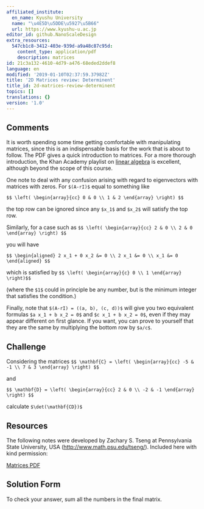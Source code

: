 ```yaml
---
affiliated_institute:
  en_name: Kyushu University
  name: "\u4E5D\u5DDE\u5927\u5B66"
  url: https://www.kyushu-u.ac.jp
editor_id: github.NanoScaleDesign
extra_resources:
  547cb1c8-3412-403e-939d-a9a48c87c95d:
    content_type: application/pdf
    description: matrices
id: 21c3a132-4610-4d79-a476-68eded2ddef8
language: en
modified: '2019-01-10T02:37:59.37982Z'
title: '2D Matrices review: Determinent'
title_id: 2d-matrices-review-determinent
topics: []
translations: {}
version: '1.0'
---
```


## Comments
It is worth spending some time getting comfortable with manipulating matrices, since this is an indispensable basis for the work that is about to follow. The PDF gives a quick introduction to matrices. For a more thorough introduction, the Khan Academy playlist on [linear algebra](https://www.khanacademy.org/math/linear-algebra/alternate-bases) is excellent, although beyond the scope of this course.

One note to deal with any confusion arising with regard to eigenvectors with matrices with zeros. For `$(A-rI)$` equal to something like

`$$
\left(
    \begin{array}{cc}
        0 & 0 \\
        1 & 2
    \end{array}
\right)
$$`

the top row can be ignored since any `$x_1$` and `$x_2$` will satisfy the top row.

Similarly, for a case such as
`$$
\left(
    \begin{array}{cc}
        2 & 0 \\
        2 & 0
    \end{array}
\right)
$$`

you will have

`$$
\begin{aligned}
    2 x_1 + 0 x_2 &= 0 \\
    2 x_1 &= 0 \\
    x_1 &= 0
\end{aligned}
$$`

which is satisfied by
`$$
\left(
    \begin{array}{c}
        0 \\
        1
    \end{array}
\right)$$`

(where the `$1$` could in principle be any number, but is the minimum integer that satisfies the condition.)

Finally, note that `$(A-rI) = ((a, b), (c, d))$` will give you two equivalent formulas `$a x_1 + b x_2 = 0$` and `$c x_1 + b x_2 = 0$`, even if they may appear different on first glance. If you want, you can prove to yourself that they are the same by multiplying the bottom row by `$a/c$`.


## Challenge
Considering the matrices
`$$
    \mathbf{C} =
\left(
    \begin{array}{cc}
        -5 & -1 \\
        7 & 3
    \end{array}
\right)
$$`

and

`$$
    \mathbf{D} =
\left(
    \begin{array}{cc}
        2 & 0 \\
        -2 & -1
    \end{array}
\right)
$$`

calculate `$\det(\mathbf{CD})$`


## Resources
The following notes were developed by Zachary S. Tseng at Pennsylvania State University, USA (http://www.math.psu.edu/tseng/). Included here with kind permission:

[Matrices PDF](/api/v0/teachers/github.NanoScaleDesign/resources/public/547cb1c8-3412-403e-939d-a9a48c87c95d.pdf/547cb1c8-3412-403e-939d-a9a48c87c95d.pdf)

## Solution Form
To check your answer, sum all the numbers in the final matrix.
